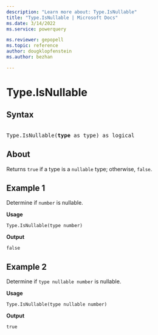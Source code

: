 ```yaml
---
description: "Learn more about: Type.IsNullable"
title: "Type.IsNullable | Microsoft Docs"
ms.date: 3/14/2022
ms.service: powerquery

ms.reviewer: gepopell
ms.topic: reference
author: dougklopfenstein
ms.author: bezhan

---
```

# Type.IsNullable

## Syntax

<pre>  
Type.IsNullable(<b>type</b> as type) as logical
</pre>
  
## About

Returns `true` if a type is a `nullable` type; otherwise, `false`.

## Example 1

Determine if `number` is nullable.

**Usage**

```powerquery-m
Type.IsNullable(type number)
```

**Output**

`false`

## Example 2

Determine if `type nullable number` is nullable.

**Usage**

```powerquery-m
Type.IsNullable(type nullable number)
```

**Output**

`true`

